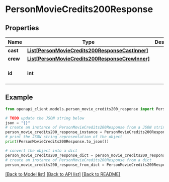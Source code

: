# PersonMovieCredits200Response


## Properties

Name | Type | Description | Notes
------------ | ------------- | ------------- | -------------
**cast** | [**List[PersonMovieCredits200ResponseCastInner]**](PersonMovieCredits200ResponseCastInner.md) |  | [optional] 
**crew** | [**List[PersonMovieCredits200ResponseCrewInner]**](PersonMovieCredits200ResponseCrewInner.md) |  | [optional] 
**id** | **int** |  | [optional] [default to 0]

## Example

```python
from openapi_client.models.person_movie_credits200_response import PersonMovieCredits200Response

# TODO update the JSON string below
json = "{}"
# create an instance of PersonMovieCredits200Response from a JSON string
person_movie_credits200_response_instance = PersonMovieCredits200Response.from_json(json)
# print the JSON string representation of the object
print(PersonMovieCredits200Response.to_json())

# convert the object into a dict
person_movie_credits200_response_dict = person_movie_credits200_response_instance.to_dict()
# create an instance of PersonMovieCredits200Response from a dict
person_movie_credits200_response_from_dict = PersonMovieCredits200Response.from_dict(person_movie_credits200_response_dict)
```
[[Back to Model list]](../README.md#documentation-for-models) [[Back to API list]](../README.md#documentation-for-api-endpoints) [[Back to README]](../README.md)


